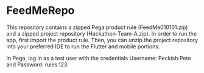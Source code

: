 # FeedMeRepo

This repository contains a zipped Pega product rule (FeedMe010101.zip) and a zipped project repository (Hackathon-Team-A.zip). In order to run the app, first import the product rule. Then, you can unzip the project repository into your preferred IDE to run the Flutter and mobile portions. 

In Pega, log in as a test user with the credentials Username: Peckish.Pete and Password: rules.123.
